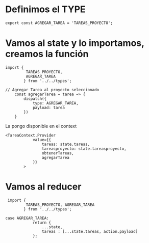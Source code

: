 #  Definimos el TYPE
```
export const AGREGAR_TAREA = 'TAREAS_PROYECTO';
```

# Vamos al state y lo importamos, creamos la función
```
import {
         TAREAS_PROYECTO,
         AGREGAR_TAREA
        } from '../../types';
```

```
// Agregar Tarea al proyecto seleccionado
    const agregarTarea = tarea => {
        dispatch({
            type: AGREGAR_TAREA,
            payload: tarea
        })
    }
```

La pongo disponible en el context
```
<TareaContext.Provider 
            value={{
                tareas: state.tareas,
                tareasproyecto: state.tareasproyecto,
                obtenerTareas,
                agregarTarea
            }}
        >
 ``` 


# Vamos al reducer
```
 import {
         TAREAS_PROYECTO, AGREGAR_TAREA
        } from '../../types'; 
```  

```  
case AGREGAR_TAREA:
            return {
                ...state,
                tareas : [...state.tareas, action.payload] 
            };
```  